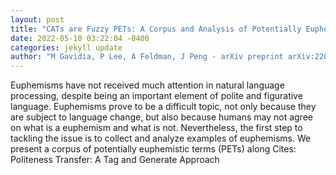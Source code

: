 ```yaml
--- 
layout: post 
title: "CATs are Fuzzy PETs: A Corpus and Analysis of Potentially Euphemistic Terms" 
date: 2022-05-10 03:22:04 -0400 
categories: jekyll update 
author: "M Gavidia, P Lee, A Feldman, J Peng - arXiv preprint arXiv:2205.02728, 2022" 
--- 
```

Euphemisms have not received much attention in natural language processing, despite being an important element of polite and figurative language. Euphemisms prove to be a difficult topic, not only because they are subject to language change, but also because humans may not agree on what is a euphemism and what is not. Nevertheless, the first step to tackling the issue is to collect and analyze examples of euphemisms. We present a corpus of potentially euphemistic terms (PETs) along Cites: Politeness Transfer: A Tag and Generate Approach